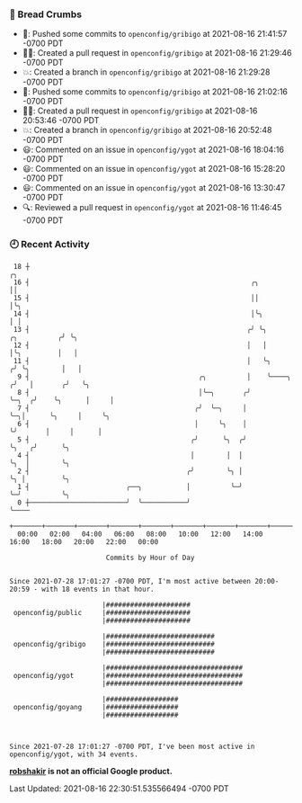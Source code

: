### 🍞 Bread Crumbs

 * 🚢: Pushed some commits to `openconfig/gribigo` at 2021-08-16 21:41:57 -0700 PDT
 * ✍🏼: Created a pull request in `openconfig/gribigo` at 2021-08-16 21:29:46 -0700 PDT
 * 💥: Created a branch in `openconfig/gribigo` at 2021-08-16 21:29:28 -0700 PDT
 * 🚢: Pushed some commits to `openconfig/gribigo` at 2021-08-16 21:02:16 -0700 PDT
 * ✍🏼: Created a pull request in `openconfig/gribigo` at 2021-08-16 20:53:46 -0700 PDT
 * 💥: Created a branch in `openconfig/gribigo` at 2021-08-16 20:52:48 -0700 PDT
 * 😃: Commented on an issue in `openconfig/ygot` at 2021-08-16 18:04:16 -0700 PDT
 * 😃: Commented on an issue in `openconfig/ygot` at 2021-08-16 15:28:20 -0700 PDT
 * 😃: Commented on an issue in `openconfig/ygot` at 2021-08-16 13:30:47 -0700 PDT
 * 🔍: Reviewed a pull request in  `openconfig/ygot` at 2021-08-16 11:46:45 -0700 PDT

### 🕘 Recent Activity
```
 18 ┼                                                                                     ╭╮
 16 ┤                                                       ╭╮                            ││
 15 ┤                                                       ││                            │╰╮
 14 ┤                                                       │╰╮                           │ │
 13 ┤                                                      ╭╯ ╰╮             ╭╮          ╭╯ ╰╮
 12 ┤                                                      │   │             │╰╮         │   │
 11 ┤                                                      │   ╰╮           ╭╯ ╰╮        │   │
  9 ┤                                          ╭╮          │    ╰────╮     ╭╯   │       ╭╯   ╰╮
  8 ┤                                          │╰─╮       ╭╯         ╰─╮  ╭╯    ╰╮      │     │
  7 ┤                                         ╭╯  ╰─╮     │            ╰─╮│      ╰╮     │     ╰╮
  6 ┤                                         │     ╰╮    │              ╰╯       │     │      │
  5 ┤                                        ╭╯      ╰╮  ╭╯                       ╰╮   ╭╯      ╰╮
  4 ┤                                        │        │  │                         ╰╮  │        ╰╮
  2 ┤                                       ╭╯        ╰╮ │                          ╰╮ │         ╰╮
  1 ┤                        ╭──╮           │          ╰─╯                           ╰─╯          ╰╮
  0 ┼────────────────────────╯  ╰───────────╯                                                      ╰────
    +───────+───────+───────+───────+───────+───────+───────+───────+───────+───────+───────+───────+────
  00:00   02:00   04:00   06:00   08:00   10:00   12:00   14:00   16:00   18:00   20:00   22:00   00:00   

						Commits by Hour of Day


Since 2021-07-28 17:01:27 -0700 PDT, I'm most active between 20:00-20:59 - with 18 events in that hour.

```



```
                       |#####################
 openconfig/public     |#####################
                       |#####################

                       |###########################
 openconfig/gribigo    |###########################
                       |###########################

                       |##################################
 openconfig/ygot       |##################################
                       |##################################

                       |##################
 openconfig/goyang     |##################
                       |##################



Since 2021-07-28 17:01:27 -0700 PDT, I've been most active in openconfig/ygot, with 34 events.

```
**[robshakir](mailto:robjs@google.com) is not an official Google product.**  


Last Updated: 2021-08-16 22:30:51.535566494 -0700 PDT
